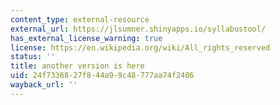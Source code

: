 ```yaml
---
content_type: external-resource
external_url: https://jlsumner.shinyapps.io/syllabustool/
has_external_license_warning: true
license: https://en.wikipedia.org/wiki/All_rights_reserved
status: ''
title: another version is here
uid: 24f73368-27f8-44a9-9c48-777aa74f2486
wayback_url: ''
---
```

